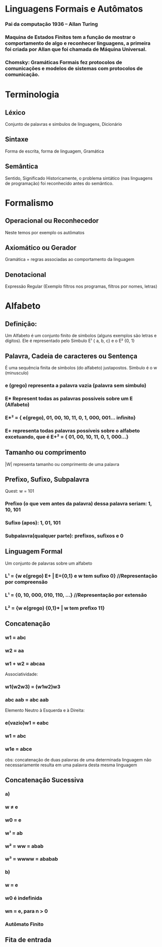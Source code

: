 # Linguagens Formais e Autômatos

 ### Pai da computação 1936 – Allan Turing
 ### Maquina de Estados Finitos tem a função de mostrar o comportamento de algo e reconhecer linguagens, a primeira foi criada por Allan que foi chamada de Máquina Universal.
 ### Chomsky: Gramáticas Formais fez protocolos de comunicações e modelos de sistemas com protocolos de comunicação.

# Terminologia
## Léxico 
 Conjunto de palavras e simbulos de linguagens, Dicionário
## Sintaxe
 Forma de escrita, forma de linguagem, Gramática
## Semântica
 Sentido, Significado
 Historicamente, o problema sintático (nas linguagens de programação) foi reconhecido antes do semântico.

# Formalismo
## Operacional ou Reconhecedor
 Neste temos por exemplo os autômatos
## Axiomático ou Gerador
 Gramática = regras associadas ao comportamento da linguagem
## Denotacional
 Expressão Regular (Exemplo filtros nos programas, filtros por nomes, letras)

# Alfabeto
## Definição:
 Um Alfabeto é um conjunto finito de símbolos (alguns exemplos são letras e dígitos). Ele é representado pelo Simbulo E¹ { a, b, c} e o E² {0, 1}

## Palavra, Cadeia de caracteres ou Sentença
 É uma sequência finita de símbolos (do alfabeto) justapostos. Simbulo é o w (minusculo)
 ### e (grego) representa a palavra vazia (palavra sem simbulo)
 ### E* Represent todas as palavras possíveis sobre um E (Alfabeto)
 ### E*² = { e(grego), 01, 00, 10, 11, 0, 1, 000, 001... infinito}
 ### E+ representa todas palavras possíveis sobre o alfabeto excetuando, que é E+² = { 01, 00, 10, 11, 0, 1, 000...}

## Tamanho ou comprimento
 |W| representa tamanho ou comprimento de uma palavra

## Prefixo, Sufixo, Subpalavra
 Quest: w = 101 
 ### Prefixo (o que vem antes da palavra) dessa palavra seriam: 1, 10, 101 
 ### Sufixo (apos): 1, 01, 101 
 ### Subpalavra(qualquer parte): prefixos, sufixos e 0 

## Linguagem Formal
 Um conjunto de palavras sobre um alfabeto 
 ### L¹ = {w e(grego) E+ | E={0,1} e w tem sufixo 0} //Representação por compreensão
 ### L¹ = {0, 10, 000, 010, 110, ...} //Representação por extensão
 ### L² = {w e(grego) {0,1}* | w tem prefixo 11}

 ## Concatenação
  ### w1 = abc
  ### w2 = aa
  ### w1 + w2 = abcaa
 Associatividade: 
  ### w1(w2w3) = (w1w2)w3
  ### abc aab = abc aab
 Elemento Neutro à Esquerda e à Direita:
  ### e(vazio)w1 = eabc
  ### w1 = abc
  ### w1e = abce
  obs: concatenação de duas palavras de uma determinada linguagem não necessariamente resulta em uma palavra desta mesma linguagem

  ## Concatenação Sucessiva
  ### a)
  ### w ≠ e
  ### w0 = e
  ### w¹ = ab
  ### w² = ww = abab
  ### w³ = wwww = ababab
  ###
  ### b) 
  ### w = e
  ### w0 é indefinida
  ### wn = e, para n > 0

  ### Autômato Finito
  ## Fita de entrada
 
  


